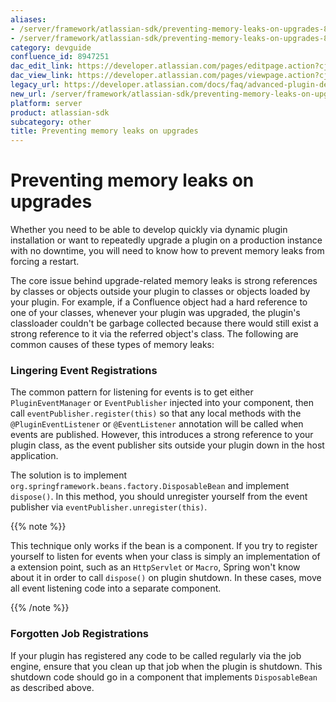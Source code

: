 ```yaml
---
aliases:
- /server/framework/atlassian-sdk/preventing-memory-leaks-on-upgrades-8947251.html
- /server/framework/atlassian-sdk/preventing-memory-leaks-on-upgrades-8947251.md
category: devguide
confluence_id: 8947251
dac_edit_link: https://developer.atlassian.com/pages/editpage.action?cjm=wozere&pageId=8947251
dac_view_link: https://developer.atlassian.com/pages/viewpage.action?cjm=wozere&pageId=8947251
legacy_url: https://developer.atlassian.com/docs/faq/advanced-plugin-development-faq/preventing-memory-leaks-on-upgrades
new_url: /server/framework/atlassian-sdk/preventing-memory-leaks-on-upgrades
platform: server
product: atlassian-sdk
subcategory: other
title: Preventing memory leaks on upgrades
---
```

# Preventing memory leaks on upgrades

Whether you need to be able to develop quickly via dynamic plugin installation or want to repeatedly upgrade a plugin on a production instance with no downtime, you will need to know how to prevent memory leaks from forcing a restart.

The core issue behind upgrade-related memory leaks is strong references by classes or objects outside your plugin to classes or objects loaded by your plugin. For example, if a Confluence object had a hard reference to one of your classes, whenever your plugin was upgraded, the plugin's classloader couldn't be garbage collected because there would still exist a strong reference to it via the referred object's class. The following are common causes of these types of memory leaks:

### Lingering Event Registrations

The common pattern for listening for events is to get either `PluginEventManager` or `EventPublisher` injected into your component, then call `eventPublisher.register(this)` so that any local methods with the `@PluginEventListener` or `@EventListener` annotation will be called when events are published. However, this introduces a strong reference to your plugin class, as the event publisher sits outside your plugin down in the host application.

The solution is to implement `org.springframework.beans.factory.DisposableBean` and implement `dispose()`. In this method, you should unregister yourself from the event publisher via `eventPublisher.unregister(this)`.

{{% note %}}

This technique only works if the bean is a component. If you try to register yourself to listen for events when your class is simply an implementation of a extension point, such as an `HttpServlet` or `Macro`, Spring won't know about it in order to call `dispose()` on plugin shutdown. In these cases, move all event listening code into a separate component.

{{% /note %}}

### Forgotten Job Registrations

If your plugin has registered any code to be called regularly via the job engine, ensure that you clean up that job when the plugin is shutdown. This shutdown code should go in a component that implements `DisposableBean` as described above.
























































